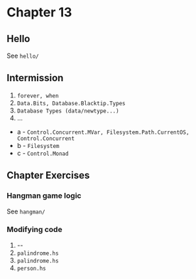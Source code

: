 # Chapter 13

## Hello

See `hello/`

## Intermission

1. `forever, when`
2. `Data.Bits, Database.Blacktip.Types`
3. `Database Types (data/newtype...)`
4. ...
  * a - `Control.Concurrent.MVar, Filesystem.Path.CurrentOS, Control.Concurrent`
  * b - `Filesystem`
  * c - `Control.Monad`

## Chapter Exercises

### Hangman game logic

See `hangman/`

### Modifying code

1. --
2. `palindrome.hs`
3. `palindrome.hs`
4. `person.hs`
